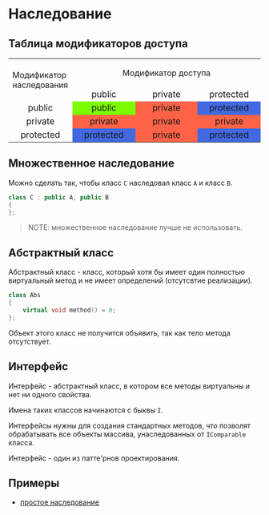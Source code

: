 # Наследование

## Таблица модификаторов доступа

<table>
<tbody><tr>
<td rowspan="2" width="112">
<p><span>Модификатор наследования</span></p></td>
<td colspan="3">
<p align="center"><span>Модификатор доступа</span></p></td></tr>
<tr>
<td style=" vertical-align:top;" width="112">
<p style=" margin-top:0px; margin-bottom:0px; margin-left:0px; margin-right:0px; -qt-block-indent:0; text-indent:0px;" align="center"><span style=" font-size:13pt;">public</span></p></td>
<td style=" vertical-align:top;" width="112">
<p style=" margin-top:0px; margin-bottom:0px; margin-left:0px; margin-right:0px; -qt-block-indent:0; text-indent:0px;" align="center"><span style=" font-size:13pt;">private</span></p></td>
<td style=" vertical-align:top;" width="112">
<p style=" margin-top:0px; margin-bottom:0px; margin-left:0px; margin-right:0px; -qt-block-indent:0; text-indent:0px;" align="center"><span style=" font-size:13pt;">protected</span></p></td></tr>
<tr>
<td style=" vertical-align:top;">
<p style=" margin-top:0px; margin-bottom:0px; margin-left:0px; margin-right:0px; -qt-block-indent:0; text-indent:0px;" align="center"><span style=" font-size:13pt;">public</span></p></td>
<td bgcolor="#7cfc00">
<p style=" margin-top:0px; margin-bottom:0px; margin-left:0px; margin-right:0px; -qt-block-indent:0; text-indent:0px;" align="center"><span style=" font-size:13pt; background-color:#7cfc00;">public</span></p></td>
<td bgcolor="#ff6347">
<p style=" margin-top:0px; margin-bottom:0px; margin-left:0px; margin-right:0px; -qt-block-indent:0; text-indent:0px;" align="center"><span style=" font-size:13pt; background-color:#ff6347;">private</span></p></td>
<td bgcolor="#4169e1">
<p style=" margin-top:0px; margin-bottom:0px; margin-left:0px; margin-right:0px; -qt-block-indent:0; text-indent:0px;" align="center"><span style=" font-size:13pt; background-color:#4169e1;">protected</span></p></td></tr>
<tr>
<td style=" vertical-align:top;">
<p style=" margin-top:0px; margin-bottom:0px; margin-left:0px; margin-right:0px; -qt-block-indent:0; text-indent:0px;" align="center"><span style=" font-size:13pt;">private</span></p></td>
<td bgcolor="#ff6347">
<p style=" margin-top:0px; margin-bottom:0px; margin-left:0px; margin-right:0px; -qt-block-indent:0; text-indent:0px;" align="center"><span style=" font-size:13pt; background-color:#ff6347;">private</span></p></td>
<td bgcolor="#ff6347">
<p style=" margin-top:0px; margin-bottom:0px; margin-left:0px; margin-right:0px; -qt-block-indent:0; text-indent:0px;" align="center"><span style=" font-size:13pt; background-color:#ff6347;">private</span></p></td>
<td bgcolor="#ff6347">
<p style=" margin-top:0px; margin-bottom:0px; margin-left:0px; margin-right:0px; -qt-block-indent:0; text-indent:0px;" align="center"><span style=" font-size:13pt; background-color:#ff6347;">private</span></p></td></tr>
<tr>
<td style=" vertical-align:top;">
<p style=" margin-top:0px; margin-bottom:0px; margin-left:0px; margin-right:0px; -qt-block-indent:0; text-indent:0px;" align="center"><span style=" font-size:13pt;">protected</span></p></td>
<td bgcolor="#4169e1">
<p style=" margin-top:0px; margin-bottom:0px; margin-left:0px; margin-right:0px; -qt-block-indent:0; text-indent:0px;" align="center"><span style=" font-size:13pt; background-color:#4169e1;">protected</span></p></td>
<td bgcolor="#ff6347">
<p style=" margin-top:0px; margin-bottom:0px; margin-left:0px; margin-right:0px; -qt-block-indent:0; text-indent:0px;" align="center"><span style=" font-size:13pt; background-color:#ff6347;">private</span></p></td>
<td bgcolor="#4169e1">
<p style=" margin-top:0px; margin-bottom:0px; margin-left:0px; margin-right:0px; -qt-block-indent:0; text-indent:0px;" align="center"><span style=" font-size:13pt; background-color:#4169e1;">protected</span></p></td></tr></tbody></table>

## Множественное наследование

Можно сделать так, чтобы класс `C` наследовал класс `A` и класс `B`.

```cpp
class C : public A, public B
{
};
```

> NOTE: множественное наследование лучше не использовать.

## Абстрактный класс

Абстрактный класс - класс, который хотя бы имеет один полностью
виртуальный метод и не имеет определений (отсутсвтие реализации).

```cpp
class Abs
{
    virtual void method() = 0;
};
```

Объект этого класс не получится объявить, так как тело метода
отсутствует.

## Интерфейс

Интерфейс - абстрактный класс, в котором все методы виртуальны и нет
ни одного свойства.

Имена таких классов начинаются с быквы `I`.

Интерфейсы нужны для создания стандартных методов, что позволят
обрабатывать все объекты массива, унаследованных от
`IComparable` класса.

Интерфейс - один из патте'рнов проектирования.

## Примеры

- [простое наследование](examples/inheritance/ex1)

